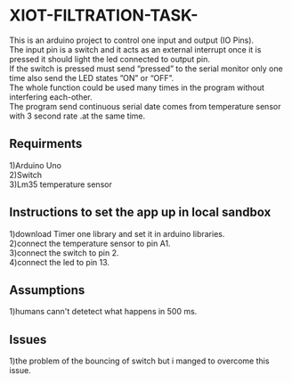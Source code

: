 # XIOT-FILTRATION-TASK-
This is an arduino project to control one input and output (IO Pins).    
The input pin is a switch and it acts as an external interrupt once it is pressed it should light the led connected to output pin.    
If the switch is pressed must send “pressed” to the serial monitor only one time also send the LED states ”ON” or “OFF”.    
The whole function could be used many times in the program without interfering each-other.    
The program send continuous serial date comes from temperature sensor with 3 second rate .at the same time.   

Requirments  
---
1)Arduino Uno     
2)Switch    
3)Lm35 temperature sensor  

Instructions to set the app up in local sandbox    
---
1)download Timer one library and set it in arduino libraries.  
2)connect the temperature sensor to pin A1.  
3)connect the switch to pin 2.  
4)connect the led to pin 13.  

Assumptions
---
1)humans cann't detetect what happens in 500 ms.  

Issues
---
1)the problem of the bouncing of switch but i manged to overcome this issue.  









